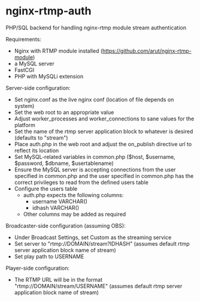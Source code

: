 # nginx-rtmp-auth
PHP/SQL backend for handling nginx-rtmp module stream authentication

Requirements:
  - Nginx with RTMP module installed (https://github.com/arut/nginx-rtmp-module)
  - a MySQL server
  - FastCGI
  - PHP with MySQLi extension
  
Server-side configuration:
  - Set nginx.conf as the live nginx conf (location of file depends on system)
  - Set the web root to an appropriate value
  - Adjust worker_processes and worker_connections to sane values for the platform
  - Set the name of the rtmp server application block to whatever is desired (defaults to "stream")
  - Place auth.php in the web root and adjust the on_publish directive url to reflect its location
  - Set MySQL-related variables in common.php ($host, $username, $password, $dbname, $usertablename)
  - Ensure the MySQL server is accepting connections from the user specified in common.php and the user specified in common.php has the correct privileges to read from the defined users table
  - Configure the users table
    - auth.php expects the following columns:
      - username VARCHAR()
      - idhash VARCHAR()
    - Other columns may be added as required

Broadcaster-side configuration (assuming OBS):
  - Under Broadcast Settings, set Custom as the streaming service
  - Set server to "rtmp://DOMAIN/stream?IDHASH" (assumes default rtmp server application block name of stream)
  - Set play path to USERNAME
  
Player-side configuration:
  - The RTMP URL will be in the format "rtmp://DOMAIN/stream/USERNAME" (assumes default rtmp server application block name of stream)
